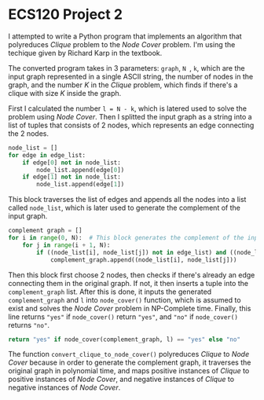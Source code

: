 # ECS120 Project 2
I attempted to write a Python program that implements an algorithm that polyreduces *Clique* problem to the *Node Cover* problem. I'm using the techique given by Richard Karp in the textbook.

The converted program takes in 3 parameters: `graph`, `N `, `k`, which are the input graph represented in a single ASCII string, the number of nodes in the graph, and the number *K* in the *Clique* problem, which finds if there's a clique with size *K* inside the graph.

First I calculated the number `l = N - k`, which is latered used to solve the problem using *Node Cover*. Then I splitted the input graph as a string into a list of tuples that consists of 2 nodes, which represents an edge connecting the 2 nodes.
```python
node_list = []
for edge in edge_list:
    if edge[0] not in node_list:
        node_list.append(edge[0])
    if edge[1] not in node_list:
        node_list.append(edge[1])
```            
This block traverses the list of edges and appends all the nodes into a list called `node_list`, which is later used to generate the complement of the input graph. 
```python
complement graph = []
for i in range(0, N):  # This block generates the complement of the input graph
    for j in range(i + 1, N):
        if ((node_list[i], node_list[j]) not in edge_list) and ((node_list[j], node_list[i]) not in edge_list):
            complement_graph.append((node_list[i], node_list[j]))
```
Then this block first choose 2 nodes, then checks if there's already an edge connecting them in the original graph. If not, it then inserts a tuple into the `complement_graph` list.
After this is done, it inputs the generated `complement_graph` and `l` into `node_cover()` function, which is assumed to exist and solves the *Node Cover* problem in NP-Complete time.
Finally, this line returns `"yes"` if `node_cover()` return `"yes"`, and `"no"` if `node_cover()` returns `"no"`.
```python
return "yes" if node_cover(complement_graph, l) == "yes" else "no"
```
The function `convert_clique_to_node_cover()` polyreduces *Clique* to *Node Cover* because in order to generate the complement graph, it traverses the original graph in polynomial time, and maps positive instances of *Clique* to positive instances of *Node Cover*, and negative instances of *Clique* to negative instances of *Node Cover*.
